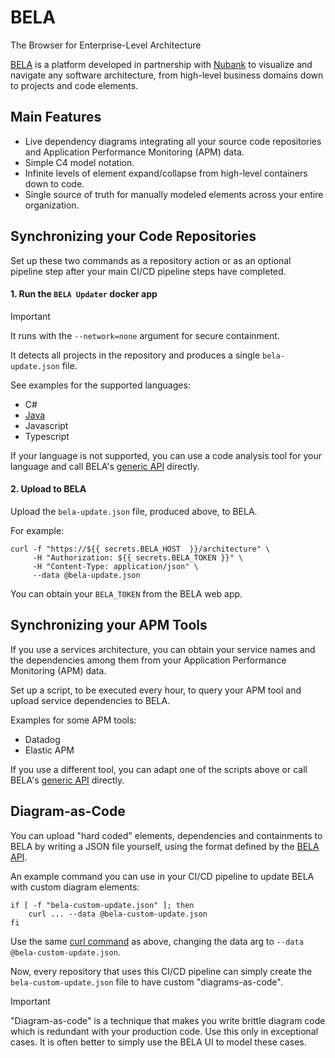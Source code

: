 # BELA
The Browser for Enterprise-Level Architecture

[BELA](https://jux.house/bela) is a platform developed in partnership with [Nubank](https://international.nubank.com.br/about) to visualize and navigate any software architecture, from high-level business domains down to projects and code elements.

## Main Features

- Live dependency diagrams integrating all your source code repositories and Application Performance Monitoring (APM) data.
- Simple C4 model notation.
- Infinite levels of element expand/collapse from high-level containers down to code.
- Single source of truth for manually modeled elements across your entire organization.

## Synchronizing your Code Repositories

Set up these two commands as a repository action or as an optional pipeline step after your main CI/CD pipeline steps have completed.

#### 1. Run the `BELA Updater` docker app

   > [!IMPORTANT]
   > It runs with the `--network=none` argument for secure containment.
   
   It detects all projects in the repository and produces a single `bela-update.json` file.

   See examples for the supported languages:
   - C#
   - [Java](/updaters/Java.md)
   - Javascript
   - Typescript

   If your language is not supported, you can use a code analysis tool for your language and call BELA's [generic API](API.md) directly.

 
#### 2. Upload to BELA

   Upload the `bela-update.json` file, produced above, to BELA.
   
   For example:
   ```
   curl -f "https://${{ secrets.BELA_HOST  }}/architecture" \
        -H "Authorization: ${{ secrets.BELA_TOKEN }}" \
        -H "Content-Type: application/json" \
        --data @bela-update.json
   ```
   You can obtain your `BELA_TOKEN` from the BELA web app.
   

## Synchronizing your APM Tools

If you use a services architecture, you can obtain your service names and the dependencies among them from your Application Performance Monitoring (APM) data.

Set up a script, to be executed every hour, to query your APM tool and upload service dependencies to BELA.

Examples for some APM tools:
- Datadog
- Elastic APM
  
If you use a different tool, you can adapt one of the scripts above or call BELA's [generic API](API.md) directly.


## Diagram-as-Code

You can upload "hard coded" elements, dependencies and containments to BELA by writing a JSON file yourself, using the format defined by the [BELA API](API.md).

An example command you can use in your CI/CD pipeline to update BELA with custom diagram elements:
```
if [ -f "bela-custom-update.json" ]; then
    curl ... --data @bela-custom-update.json
fi
```
Use the same [curl command](#2-upload-to-bela) as above, changing the data arg to `--data @bela-custom-update.json`.

Now, every repository that uses this CI/CD pipeline can simply create the `bela-custom-update.json` file to have custom "diagrams-as-code".

> [!IMPORTANT]
> "Diagram-as-code" is a technique that makes you write brittle diagram code which is redundant with your production code. Use this only in exceptional cases. It is often better to simply use the BELA UI to model these cases.
